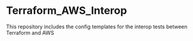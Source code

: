 # Terraform_AWS_Interop
This repository includes the config templates for the interop tests between Terraform and AWS
